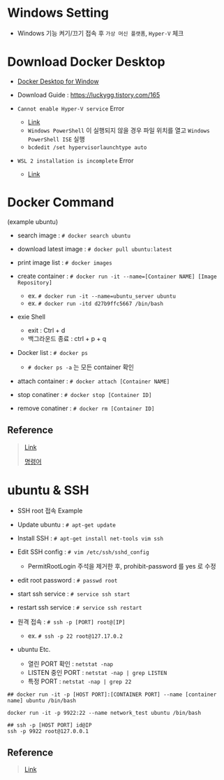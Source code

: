 # Windows Setting

- Windows 기능 켜기/끄기 접속 후 `가상 머신 플랫폼`, `Hyper-V` 체크

# Download Docker Desktop

- [Docker Desktop for Window](https://www.docker.com/products/docker-desktop)
- Download Guide : https://luckygg.tistory.com/165
- `Cannot enable Hyper-V service` Error

  - [Link](https://docs.microsoft.com/ko-kr/virtualization/hyper-v-on-windows/quick-start/enable-hyper-v)
  - `Windows PowerShell` 이 실행되지 않을 경우 파일 위치를 열고 `Windows PowerShell ISE` 실행
  - `bcdedit /set hypervisorlaunchtype auto`

- `WSL 2 installation is incomplete` Error
  - [Link](https://blog.nachal.com/1691)

# Docker Command

(example ubuntu)

- search image : `# docker search ubuntu`

- download latest image : `# docker pull ubuntu:latest`

- print image list : `# docker images`

- create container : `# docker run -it --name=[Container NAME] [Image Repository]`

  - ex. `# docker run -it --name=ubuntu_server ubuntu`
  - ex. `# docker run -itd d27b9ffc5667 /bin/bash`

- exie Shell

  - exit : Ctrl + d
  - 백그라운드 종료 : ctrl + p + q

- Docker list : `# docker ps`

  - `# docker ps -a` 는 모든 container 확인

- attach container : `# docker attach [Container NAME]`

- stop conatiner : `# docker stop [Container ID]`

- remove conatiner : `# docker rm [Container ID]`

## Reference

> [Link](https://augustines.tistory.com/136)
>
> [명령어](https://captcha.tistory.com/49)

# ubuntu & SSH

- SSH root 접속 Example

- Update ubuntu : `# apt-get update`

- Install SSH : `# apt-get install net-tools vim ssh`

- Edit SSH config : `# vim /etc/ssh/sshd_config`

  - PermitRootLogin 주석을 제거한 후, prohibit-password 를 yes 로 수정

- edit root password : `# passwd root`

- start ssh service : `# service ssh start`

- restart ssh service : `# service ssh restart`

- 원격 접속 : `# ssh -p [PORT] root@[IP]`

  - ex. `# ssh -p 22 root@127.17.0.2`

- ubuntu Etc.
  - 열린 PORT 확인 : `netstat -nap`
  - LISTEN 중인 PORT : `netstat -nap | grep LISTEN`
  - 특정 PORT : `netstat -nap | grep 22`

```Shell
## docker run -it -p [HOST PORT]:[CONTAINER PORT] --name [container name] ubuntu /bin/bash

docker run -it -p 9922:22 --name network_test ubuntu /bin/bash

## ssh -p [HOST PORT] id@IP
ssh -p 9922 root@127.0.0.1
```

## Reference

> [Link](https://chanhy63.tistory.com/11)

